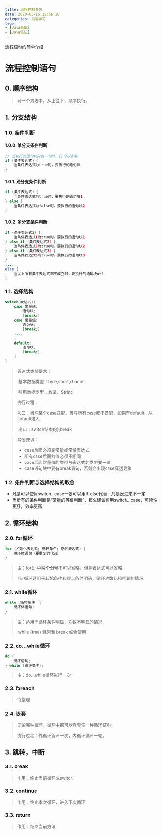 ```yaml
---
title: 流程控制语句
date: 2020-03-16 12:56:18
categories: 后端学习
tags: 
- [Java基础]
- [Java笔记]
---
```


流程语句的简单介绍

<!-- more -->

# 流程控制语句

## 0. 顺序结构

> 同一个方法中，从上往下，顺序执行。

## 1. 分支结构

### 1.0. 条件判断

#### 1.0.0. 单分支条件判断

```java
// 当执行的语句块只有一句时，{}可以省略
if (条件表达式) {
    当条件表达式为true时，要执行的语句块
}
```

#### 1.0.1. 双分支条件判断

```java
if (条件表达式) {
	当条件表达式为true时，要执行的语句块1
} else {
	当条件表达式为false时，要执行的语句块2
}
```

#### 1.0.2. 多分支条件判断

```java
if (条件表达式1) {
	当条件表达式1为true时，要执行的语句块1
} else if (条件表达式2) {
	当条件表达式2为true时，要执行的语句块2
} else if (条件表达式3) {
	当条件表达式3为true时，要执行的语句块3
}
.....
else {
	当以上所有条件表达式都不成立时，要执行的语句块n+1
}
```

### 1.1. 选择结构

```java
switch(表达式){
	case 常量值:
		语句块;
		[break;]
	case 常量值:
		语句块;
		[break;]
	....
	[
	default:
		语句块;
		[break;]
	]
}
```

> 表达式类型要求：
>
> ​	基本数据类型：byte,short,char,int
>
> ​	引用数据类型：枚举，String

> 执行过程：
>
> ​	入口：当与某个case匹配，当与所有case都不匹配，如果有default，从default进入
>
> ​	出口：switch结束的};break

> 其他要求：
>
> - case后面必须是常量或常量表达式
> - 所有case后面的值必须不相同
> - case后面常量值的类型与表达式的类型要一致
> - case语句块中要有break语句，否则会出现case穿透现象

### 1.2. 条件判断与选择结构的取舍

- 凡是可以使用switch...case一定可以用if..else代替，凡是反过来不一定
- 当所有的条件判断是“常量的等值判断”，那么建议使用switch...case，可读性更好，效率更高

## 2. 循环结构

### 2.0. for循环

```java
for (初始化表达式; 循环条件; 迭代表达式) {
	循环体语句（要重复的代码）
}
```

> 注：for(;;)中**两个分号**不可以省略，但是表达式可以省略
>
> ​	for循环适用于起始条件和终止条件明确，循环次数比较明显的情况

### 2.1. while循环

```java
while (循环条件) {
    循环体语句;
}
```

> 注：适用于循环条件明显，次数不明显的情况
>
> ​	while (true) 经常和 break 结合使用

### 2.2. do...while循环

```java
do {
    循环语句;
} while (循环条件);
```

> 注：do...while循环执行一次。

### 2.3. foreach

> 待整理

### 2.4. 嵌套

> 无论哪种循环，循环中都可以嵌套任一种循环结构。
>
> 执行过程：外循环循环一次，内循环循环一轮。

## 3. 跳转，中断

### 3.1. break

> 作用：终止当前循环或switch

### 3.2. continue

> 作用：终止本次循环，进入下次循环

### 3.3. return

> 作用：结束当前方法

